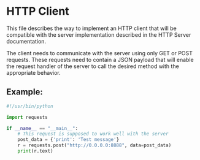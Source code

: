 # HTTP Client

This file describes the way to implement an HTTP client that will be
compatible with the server implementation described in the HTTP Server
documentation.

The client needs to communicate with the server using only GET or POST requests.
These requests need to contain a JSON payload that will enable the request
handler of the server to call the desired method with the appropriate
behavior.

## Example:

```python
#!/usr/bin/python

import requests

if __name__ == "__main__":
    # This request is supposed to work well with the server
    post_data = {'print': 'Test message'}
    r = requests.post("http://0.0.0.0:8888", data=post_data)
    print(r.text)
```
